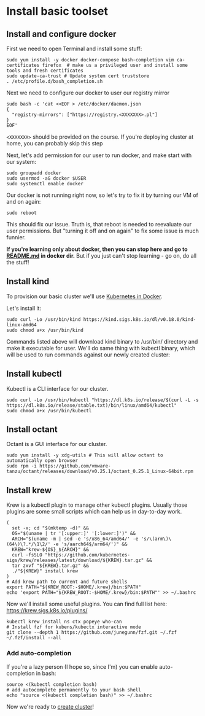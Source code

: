 # Install basic toolset

## Install and configure docker

First we need to open Terminal and install some stuff:

```shell
sudo yum install -y docker docker-compose bash-completion vim ca-certificates firefox  # make us a privileged user and install some tools and fresh certificates
sudo update-ca-trust # Update system cert truststore
. /etc/profile.d/bash_completion.sh
```

Next we need to configure our docker to user our registry mirror

```shell
sudo bash -c 'cat <<EOF > /etc/docker/daemon.json
{
  "registry-mirrors": ["https://registry.<XXXXXXX>.pl"]
}
EOF'
```

`<XXXXXXX>` should be provided on the course. If you're deploying cluster at home, you can probably skip this step

Next, let's add permission for our user to run docker, and make start with our system:
```shell
sudo groupadd docker
sudo usermod -aG docker $USER
sudo systemctl enable docker
```

Our docker is not running right now, so let's try to fix it by turning our VM of and on again:
```shell
sudo reboot
```

This should fix our issue. Truth is, that reboot is needed to reevaluate our user permissions. But "turning it off and on again" to fix some issue is much funnier. 

**If you're learning only about docker, then you can stop here and go to [README.md](docker/README.md) in docker dir.** But if you just can't stop learning - go on, do all the stuff!

## Install kind

To provision our basic cluster we'll use [Kubernetes in Docker](https://kind.sigs.k8s.io/).

Let's install it:
```shell
sudo curl -Lo /usr/bin/kind https://kind.sigs.k8s.io/dl/v0.18.0/kind-linux-amd64
sudo chmod a+x /usr/bin/kind
```
Commands listed above will download kind binary to /usr/bin/ directory and make it executable for user. We'll do same thing with kubectl binary, which will be used to run commands against our newly created cluster:

## Install kubectl
Kubectl is a CLI interface for our cluster.

```shell
sudo curl -Lo /usr/bin/kubectl "https://dl.k8s.io/release/$(curl -L -s https://dl.k8s.io/release/stable.txt)/bin/linux/amd64/kubectl"
sudo chmod a+x /usr/bin/kubectl
```

## Install octant
Octant is a GUI interface for our cluster.

```shell
sudo yum install -y xdg-utils # This will allow octant to automatically open browser
sudo rpm -i https://github.com/vmware-tanzu/octant/releases/download/v0.25.1/octant_0.25.1_Linux-64bit.rpm 
```

## Install krew
Krew is a kubectl plugin to manage other kubectl plugins. Usually those plugins are some small scripts which can help us in day-to-day work.
```shell
(
  set -x; cd "$(mktemp -d)" &&
  OS="$(uname | tr '[:upper:]' '[:lower:]')" &&
  ARCH="$(uname -m | sed -e 's/x86_64/amd64/' -e 's/\(arm\)\(64\)\?.*/\1\2/' -e 's/aarch64$/arm64/')" &&
  KREW="krew-${OS}_${ARCH}" &&
  curl -fsSLO "https://github.com/kubernetes-sigs/krew/releases/latest/download/${KREW}.tar.gz" &&
  tar zxvf "${KREW}.tar.gz" &&
  ./"${KREW}" install krew
)
# Add krew path to current and future shells
export PATH="${KREW_ROOT:-$HOME/.krew}/bin:$PATH"
echo 'export PATH="${KREW_ROOT:-$HOME/.krew}/bin:$PATH"' >> ~/.bashrc
```

Now we'll install some useful plugins. You can find full list here: https://krew.sigs.k8s.io/plugins/ 
```shell
kubectl krew install ns ctx popeye who-can
# Install fzf for kubens/kubectx interactive mode
git clone --depth 1 https://github.com/junegunn/fzf.git ~/.fzf
~/.fzf/install --all
```
### Add auto-completion

If you're a lazy person (I hope so, since I'm) you can enable auto-completion in bash:
```shell
source <(kubectl completion bash) 
# add autocomplete permanently to your bash shell
echo "source <(kubectl completion bash)" >> ~/.bashrc
```


Now we're ready to [create cluster](DEPLOY_CLUSTER.md)!
